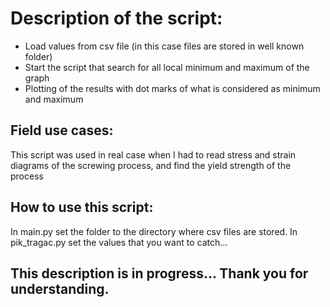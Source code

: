 # Description of the script:
- Load values from csv file (in this case files are stored in well known folder)
- Start the script that search for all local minimum and maximum of the graph
- Plotting of the results with dot marks of what is considered as minimum and maximum

## Field use cases:
This script was used in real case when I had to read stress and strain diagrams of the screwing process, and find the yield strength of the process

## How to use this script:
In main.py set the folder to the directory where csv files are stored.
In pik_tragac.py set the values that you want to catch...

## This description is in progress... Thank you for understanding.
